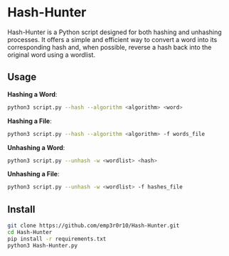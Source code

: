 # Hash-Hunter

Hash-Hunter is a Python script designed for both hashing and unhashing processes. It offers a simple and efficient way to convert a word into its corresponding hash and, when possible, reverse a hash back into the original word using a wordlist.

## Usage

**Hashing a Word**:

```bash
python3 script.py --hash --algorithm <algorithm> <word>
```

**Hashing a File**:

```bash
python3 script.py --hash --algorithm <algorithm> -f words_file
```

**Unhashing a Word**:

```bash
python3 script.py --unhash -w <wordlist> <hash>
```

**Unhashing a File**:

```bash
python3 script.py --unhash -w <wordlist> -f hashes_file
```

## Install

```bash
git clone https://github.com/emp3r0r10/Hash-Hunter.git
cd Hash-Hunter
pip install -r requirements.txt
python3 Hash-Hunter.py
```


